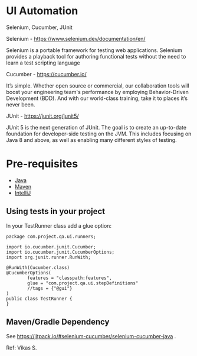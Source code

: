 # UI Automation
Selenium, Cucumber, JUnit

Selenium - https://www.selenium.dev/documentation/en/

Selenium is a portable framework for testing web applications. Selenium provides a playback tool for authoring functional tests without the need to learn a test scripting language

Cucumber - https://cucumber.io/

It’s simple. Whether open source or commercial, our collaboration tools will boost your engineering team's performance by employing Behavior-Driven Development (BDD). And with our world-class training, take it to places it’s never been. 

JUnit - https://junit.org/junit5/

JUnit 5 is the next generation of JUnit. The goal is to create an up-to-date foundation for developer-side testing on the JVM. This includes focusing on Java 8 and above, as well as enabling many different styles of testing.

# Pre-requisites
- <a href="https://java.com/en/download/manual.jsp" target="_blank">Java</a>
- <a href="https://maven.apache.org/download.cgi" target="_blank">Maven</a>
- <a href="https:https://www.jetbrains.com/idea/download/" target="_blank">IntelliJ</a>

Using tests in your project
----------------------------------

In your TestRunner class add a glue option:
```
package com.project.qa.ui.runners;

import io.cucumber.junit.Cucumber;
import io.cucumber.junit.CucumberOptions;
import org.junit.runner.RunWith;

@RunWith(Cucumber.class)
@CucumberOptions(
        features = "classpath:features",
        glue = "com.project.qa.ui.stepDefinitions"
        //tags = {"@gui"}
)
public class TestRunner {
}
```

Maven/Gradle Dependency
-----------------------

See https://jitpack.io/#selenium-cucumber/selenium-cucumber-java .

Ref: Vikas S.